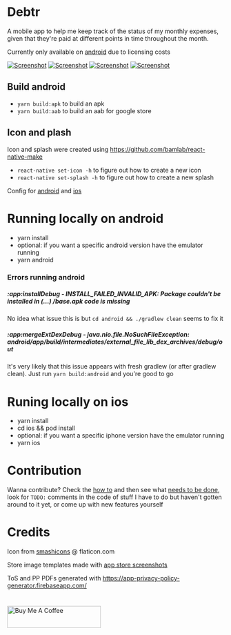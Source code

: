 # Debtr

A mobile app to help me keep track of the status of my monthly expenses, given that they're paid at different points in time throughout the month.

Currently only available on [android](https://play.google.com/store/apps/details?id=com.debtr) due to licensing costs

[![Screenshot](screenshots/1.png)](screenshots/1.png)
[![Screenshot](screenshots/2.png)](screenshots/2.png)
[![Screenshot](screenshots/3.png)](screenshots/3.png)
[![Screenshot](screenshots/4.png)](screenshots/4.png)

## Build android

- `yarn build:apk` to build an apk
- `yarn build:aab` to build an aab for google store

## Icon and plash

Icon and splash were created using https://github.com/bamlab/react-native-make

- `react-native set-icon -h` to figure out how to create a new icon
- `react-native set-splash -h` to figure out how to create a new splash

Config for [android](https://github.com/crazycodeboy/react-native-splash-screen) and [ios](https://medium.com/@appstud/add-a-splash-screen-to-a-react-native-app-810492e773f9)

# Running locally on android

- yarn install
- optional: if you want a specific android version have the emulator running
- yarn android

### Errors running android

##### :app:installDebug - INSTALL_FAILED_INVALID_APK: Package couldn't be installed in (...) /base.apk code is missing

No idea what issue this is but `cd android && ./gradlew clean` seems to fix it

##### :app:mergeExtDexDebug - java.nio.file.NoSuchFileException: android/app/build/intermediates/external_file_lib_dex_archives/debug/out

It's very likely that this issue appears with fresh gradlew (or after gradlew clean). Just run `yarn build:android` and you're good to go

# Runing locally on ios

- yarn install
- cd ios && pod install
- optional: if you want a specific iphone version have the emulator running
- yarn ios

# Contribution

Wanna contribute? Check the [how to](https://github.com/Ribeiro-Tiago/debtr/blob/master/CONTRIBUTING.md) and then see what [needs to be done](https://github.com/Ribeiro-Tiago/debtr/blob/master/TODO.md), look for `TODO:` comments in the code of stuff I have to do but haven't gotten around to it yet, or come up with new features yourself

# Credits

Icon from [smashicons](https://www.flaticon.com/authors/smashicons) @ flaticon.com

Store image templates made with [app store screenshots](https://www.appstorescreenshot.com/)

ToS and PP PDFs generated with https://app-privacy-policy-generator.firebaseapp.com/

#

<a href="https://www.buymeacoffee.com/ribeirotiago" target="_blank"><img src="https://cdn.buymeacoffee.com/buttons/default-violet.png" alt="Buy Me A Coffee" style="height: 51px !important;width: 217px !important;" ></a>
